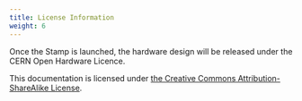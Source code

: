 ```yaml
---
title: License Information
weight: 6
---
```


Once the Stamp is launched, the hardware design will be released under the CERN Open Hardware Licence.
<!--- The RP2350 Stamp XL hardware design is licensed under [the CERN Open Hardware Licence](https://github.com/solderparty/rp2350_stamp_xl_hw/blob/main/LICENSE.md). --->

This documentation is licensed under [the Creative Commons Attribution-ShareAlike License](https://creativecommons.org/licenses/by-sa/4.0/).

